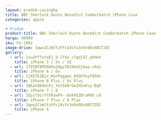 ```yaml
---
layout: produk-casinghp
title: BBC Sherlock Quote Benedict Cumberbatch iPhone Case
categories: apple

# Produk
product-title: BBC Sherlock Quote Benedict Cumberbatch iPhone Case
harga: 90000
sku: hn-1081
image-drive: 1qwu2CzWJtzFFc24sYx3nXn9Ds6BITZQl
gallery:
  - url: 1su2PfTzYxEI_9-lFdv-c7qdjGT_qVHeV
    title: iPhone 5 / 5s / SE
  - url: 1T9INT8PEN49a20pp7BJbHsOj6xp-rEmi
    title: iPhone 6 / 6s
  - url: 1jKEfEZBjv_WsnPqggeo_0dQVfoyf958v
    title: iPhone 6 Plus / 6s Plus
  - url: 1QkatQE6GnYz_YeJSOArGwIHIwVxy-BqF
    title: iPhone 7 / 8
  - url: 1Epil9irYthRxwPX--OokPEZBruMdh_c8
    title: iPhone 7 Plus / 8 Plus
  - url: 1qwu2CzWJtzFFc24sYx3nXn9Ds6BITZQl
    title: iPhone X
---
```


